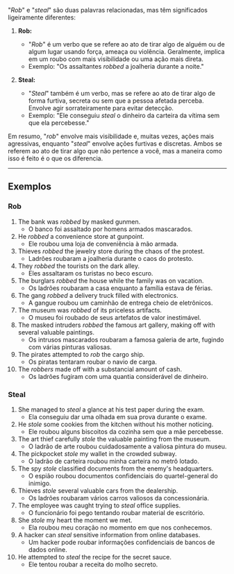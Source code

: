 "*Rob*" e "*steal*" são duas palavras relacionadas, mas têm significados ligeiramente diferentes:

1. **Rob:**
    
    - "*Rob*" é um verbo que se refere ao ato de tirar algo de alguém ou de algum lugar usando força, ameaça ou violência. Geralmente, implica em um roubo com mais visibilidade ou uma ação mais direta.
    - Exemplo: "Os assaltantes *robbed* a joalheria durante a noite."
2. **Steal:**
    
    - "*Steal*" também é um verbo, mas se refere ao ato de tirar algo de forma furtiva, secreta ou sem que a pessoa afetada perceba. Envolve agir sorrateiramente para evitar detecção.
    - Exemplo: "Ele conseguiu *steal* o dinheiro da carteira da vítima sem que ela percebesse."

Em resumo, "*rob*" envolve mais visibilidade e, muitas vezes, ações mais agressivas, enquanto "*steal*" envolve ações furtivas e discretas. Ambos se referem ao ato de tirar algo que não pertence a você, mas a maneira como isso é feito é o que os diferencia.

---

## Exemplos

### Rob
1. The bank was *robbed* by masked gunmen.
	- O banco foi assaltado por homens armados mascarados.
2. He *robbed* a convenience store at gunpoint.
	- Ele roubou uma loja de conveniência à mão armada.
3. Thieves *robbed* the jewelry store during the chaos of the protest.
	- Ladrões roubaram a joalheria durante o caos do protesto.
4. They *robbed* the tourists on the dark alley.
	- Eles assaltaram os turistas no beco escuro.
5. The burglars *robbed* the house while the family was on vacation.
	- Os ladrões roubaram a casa enquanto a família estava de férias.
6. The gang *robbed* a delivery truck filled with electronics.
	- A gangue roubou um caminhão de entrega cheio de eletrônicos.
7. The museum was *robbed* of its priceless artifacts.
	- O museu foi roubado de seus artefatos de valor inestimável.
8. The masked intruders *robbed* the famous art gallery, making off with several valuable paintings.
	- Os intrusos mascarados roubaram a famosa galeria de arte, fugindo com várias pinturas valiosas.
9. The pirates attempted to *rob* the cargo ship.
	- Os piratas tentaram roubar o navio de carga.
10. The *robbers* made off with a substancial amount of cash.
	- Os ladrões fugiram com uma quantia considerável de dinheiro.

### Steal
1. She managed to *steal* a glance at his test paper during the exam.
	- Ela conseguiu dar uma olhada em sua prova durante o exame.
2. He *stole* some cookies from the kitchen without his mother noticing.
	- Ele roubou alguns biscoitos da cozinha sem que a mãe percebesse.
3. The art thief carefully *stole* the valuable painting from the museum.
	- O ladrão de arte roubou cuidadosamente a valiosa pintura do museu.
4. The pickpocket *stole* my wallet in the crowded subway.
	- O ladrão de carteira roubou minha carteira no metrô lotado.
5. The spy *stole* classified documents from the enemy's headquarters.
	- O espião roubou documentos confidenciais do quartel-general do inimigo.
6. Thieves *stole* several valuable cars from the dealership.
	- Os ladrões roubaram vários carros valiosos da concessionária.
7. The employee was caught trying to *steal* office supplies.
	- O funcionário foi pego tentando roubar material de escritório.
8. She *stole* my heart the moment we met.
	- Ela roubou meu coração no momento em que nos conhecemos.
9. A hacker can *steal* sensitive information from online databases.
	- Um hacker pode roubar informações confidenciais de bancos de dados online.
10. He attempted to *steal* the recipe for the secret sauce.
	- Ele tentou roubar a receita do molho secreto.